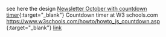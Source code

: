 see here the design [Newsletter October with countdown timer](https://jdupre81.github.io/NL-October/){:target="_blank"}
Countdown timer at W3 schools.com https://www.w3schools.com/howto/howto_js_countdown.asp {:target="_blank"}
<a href="https://www.example.com/my great page" target="_blank">link</a>

